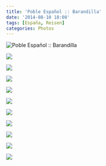 ```yaml
---
title: 'Poble Español :: Barandilla'
date: '2014-08-10 18:00'
tags: [España, Reisen]
categories: Photos
---
```


<div class='preview'><img src='{{urls.media}}/Figures.jpg' alt='Poble Español :: Barandilla'></div>

<a id='b9ff578030e4c447d974f35cc8c8d64a-600'></a>![]({{urls.media}}/b9ff578030e4c447d974f35cc8c8d64a-600.jpg '')

<a id='cf69a8ef288184f647c84809cc069304-600'></a>![]({{urls.media}}/cf69a8ef288184f647c84809cc069304-600.jpg '')

<a id='f958dc4e8c3024b86b1e4b144b33b5f3-600'></a>![]({{urls.media}}/f958dc4e8c3024b86b1e4b144b33b5f3-600.jpg '')

<a id='d9219cd6b273ab3984654dcac5deb1a2-600'></a>![]({{urls.media}}/d9219cd6b273ab3984654dcac5deb1a2-600.jpg '')

<a id='84063eb42f8220c791f7126157f7cfd4-600'></a>![]({{urls.media}}/84063eb42f8220c791f7126157f7cfd4-600.jpg '')

<a id='c457898cd93d92d8e4397d4e19701ca9-600'></a>![]({{urls.media}}/c457898cd93d92d8e4397d4e19701ca9-600.jpg '')

<a id='a4d6acf889ccd01c5a5506ffc32e43fc-600'></a>![]({{urls.media}}/a4d6acf889ccd01c5a5506ffc32e43fc-600.jpg '')

<a id='e484866e806641de34effb3e957d567a-600'></a>![]({{urls.media}}/e484866e806641de34effb3e957d567a-600.jpg '')

<a id='1a123e464b6e9708553683f8f433d620-600'></a>![]({{urls.media}}/1a123e464b6e9708553683f8f433d620-600.jpg '')

<a id='7eb453784ec880c0a74c310018e1ab31-600'></a>![]({{urls.media}}/7eb453784ec880c0a74c310018e1ab31-600.jpg '')
